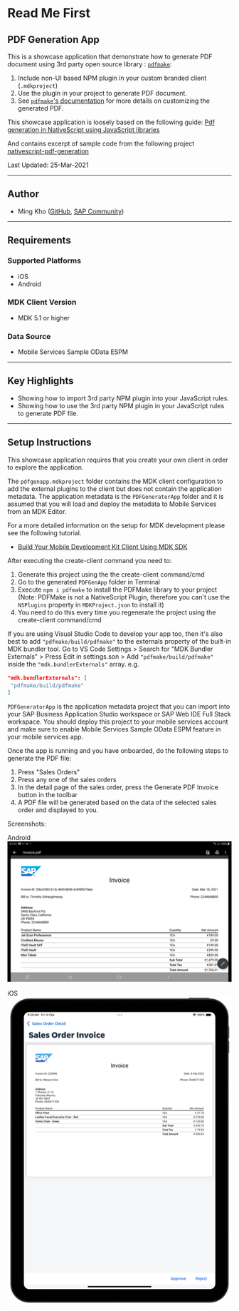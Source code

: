 # Read Me First

## PDF Generation App

This is a showcase application that demonstrate how to generate PDF document using 3rd party open source library : [`pdfmake`](https://pdfmake.github.io/docs/0.1/):

1. Include non-UI based NPM plugin in your custom branded client (`.mdkproject`)
2. Use the plugin in your project to generate PDF document.
3. See [`pdfmake`'s documentation](https://pdfmake.github.io/docs/0.1/document-definition-object/styling/) for more details on customizing the generated PDF.

This showcase application is loosely based on the following guide:
[Pdf generation in NativeScript using JavaScript libraries](https://medium.com/@kumarandena/pdf-generation-in-nativescript-using-javascript-libraries-864ecf4e9a3a)

And contains excerpt of sample code from the following project [nativescript-pdf-generation](https://github.com/kumarandena/nativescript-pdf-generation)

Last Updated: 25-Mar-2021

***

## Author

* Ming Kho ([GitHub](https://github.com/mingkho), [SAP Community](https://people.sap.com/ming.kho))

***

## Requirements

### Supported Platforms

* iOS
* Android

### MDK Client Version

* MDK 5.1 or higher

### Data Source

* Mobile Services Sample OData ESPM

***

## Key Highlights

* Showing how to import 3rd party NPM plugin into your JavaScript rules.
* Showing how to use the 3rd party NPM plugin in your JavaScript rules to generate PDF file.

***

## Setup Instructions

This showcase application requires that you create your own client in order to explore the application.

The `pdfgenapp.mdkproject` folder contains the MDK client configuration to add the external plugins to the client but does not contain the application metadata. The application metadata is the `PDFGeneratorApp` folder and it is assumed that you will load and deploy the metadata to Mobile Services from an MDK Editor.

For a more detailed information on the setup for MDK development please see the following tutorial.

* [Build Your Mobile Development Kit Client Using MDK SDK](https://developers.sap.com/tutorials/cp-mobile-dev-kit-build-client.html)

After executing the create-client command you need to:

1. Generate this project using the the create-client command/cmd
2. Go to the generated `PDFGenApp` folder in Terminal
3. Execute `npm i pdfmake` to install the PDFMake library to your project (Note: PDFMake is not a NativeScript Plugin, therefore you can't use the `NSPlugins` property in `MDKProject.json` to install it)
4. You need to do this every time you regenerate the project using the create-client command/cmd

If you are using Visual Studio Code to develop your app too, then it's also best to add `"pdfmake/build/pdfmake"` to the externals property of the built-in MDK bundler tool.
Go to VS Code Settings > Search for "MDK Bundler Externals" > Press Edit in settings.son > Add `"pdfmake/build/pdfmake"` inside the `"mdk.bundlerExternals"` array. e.g.

```json
"mdk.bundlerExternals": [
 "pdfmake/build/pdfmake"
]
```

`PDFGeneratorApp` is the application metadata project that you can import into your SAP Business Application Studio workspace or SAP Web IDE Full Stack workspace. You should deploy this project to your mobile services account and make sure to enable Mobile Services Sample OData ESPM feature in your mobile services app.

Once the app is running and you have onboarded, do the following steps to generate the PDF file:

1. Press "Sales Orders"
1. Press any one of the sales orders
1. In the detail page of the sales order, press the Generate PDF Invoice button in the toolbar
1. A PDF file will be generated based on the data of the selected sales order and displayed to you.

Screenshots:

Android
![Android PDF Screenshot](Screenshots/Android.jpg)

iOS
![iOS PDF Screenshot](Screenshots/iOS.png)
